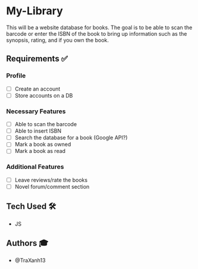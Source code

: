# My-Library

This will be a website database for books. The goal is to be able to scan the barcode or enter the ISBN of the book to bring up information such as the synopsis, rating, and if you own the book.

## Requirements ✅

### Profile

- [ ] Create an account
- [ ] Store accounts on a DB

### Necessary Features

- [ ] Able to scan the barcode
- [ ] Able to insert ISBN
- [ ] Search the database for a book (Google API?)
- [ ] Mark a book as owned
- [ ] Mark a book as read

### Additional Features

- [ ] Leave reviews/rate the books
- [ ] Novel forum/comment section

## Tech Used 🛠️

- JS

## Authors 🎓

- @TraXanh13
